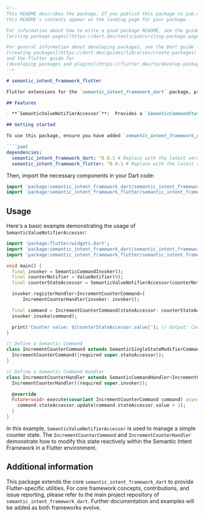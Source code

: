 `````markdown:packages_dart/semantic_intent_framework_flutter/README.md
<!--
This README describes the package. If you publish this package to pub.dev,
this README's contents appear on the landing page for your package.

For information about how to write a good package README, see the guide for
[writing package pages](https://dart.dev/tools/pub/writing-package-pages).

For general information about developing packages, see the Dart guide for
[creating packages](https://dart.dev/guides/libraries/create-packages)
and the Flutter guide for
[developing packages and plugins](https://flutter.dev/to/develop-packages).
-->

# semantic_intent_framework_flutter

Flutter extensions for the `semantic_intent_framework_dart` package, providing seamless integration with Flutter's reactive primitives.

## Features

- **`SemanticValueNotifierAccessor`**:  Provides a `SemanticCommandStateAccessor` implementation based on Flutter's `ValueNotifier`, enabling reactive state management in Flutter applications using the Semantic Intent Paradigm.

## Getting started

To use this package, ensure you have added `semantic_intent_framework_dart` and `semantic_intent_framework_flutter` as dependencies in your `pubspec.yaml` file.

````yaml
dependencies:
  semantic_intent_framework_dart: ^0.0.1 # Replace with the latest version
  semantic_intent_framework_flutter: ^0.0.1 # Replace with the latest version
`````

Then, import the necessary components in your Dart code:

```dart
import 'package:semantic_intent_framework_dart/semantic_intent_framework_dart.dart';
import 'package:semantic_intent_framework_flutter/semantic_intent_framework_flutter.dart';
```

## Usage

Here's a basic example demonstrating the usage of `SemanticValueNotifierAccessor`:

```dart
import 'package:flutter/widgets.dart';
import 'package:semantic_intent_framework_dart/semantic_intent_framework_dart.dart';
import 'package:semantic_intent_framework_flutter/semantic_intent_framework_flutter.dart';

void main() {
  final invoker = SemanticCommandInvoker();
  final counterNotifier = ValueNotifier(0);
  final counterStateAccessor = SemanticValueNotifierAccessor(counterNotifier);

  invoker.registerHandler<IncrementCounterCommand>(
      IncrementCounterHandler(invoker: invoker));

  final command = IncrementCounterCommand(stateAccessor: counterStateAccessor);
  invoker.invoke(command);

  print('Counter value: ${counterStateAccessor.value}'); // Output: Counter value: 1
}

// Define a Semantic Command
class IncrementCounterCommand extends SemanticSingleStateModifierCommand<int> {
  IncrementCounterCommand({required super.stateAccessor});
}

// Define a Semantic Command Handler
class IncrementCounterHandler extends SemanticCommandHandler<IncrementCounterCommand> {
  IncrementCounterHandler({required super.invoker});

  @override
  Future<void> execute(covariant IncrementCounterCommand command) async {
    command.stateAccessor.update(command.stateAccessor.value + 1);
  }
}
```

In this example, `SemanticValueNotifierAccessor` is used to manage a simple counter state. The `IncrementCounterCommand` and `IncrementCounterHandler` demonstrate how to modify this state reactively within the Semantic Intent Framework in a Flutter environment.

## Additional information

This package extends the core `semantic_intent_framework_dart` to provide Flutter-specific utilities. For core framework concepts, contributions, and issue reporting, please refer to the main project repository of `semantic_intent_framework_dart`. Further documentation and examples will be added as both frameworks evolve.
